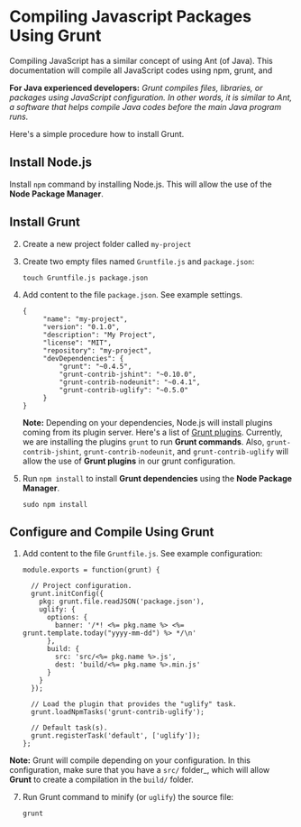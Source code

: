 # Compiling Javascript Packages Using Grunt

Compiling JavaScript has a similar concept of using Ant (of Java). This documentation will compile all JavaScript codes using npm, grunt, and 

**For Java experienced developers:** _Grunt compiles files, libraries, or packages  using JavaScript configuration. In other words, it is similar to Ant, a software that helps compile Java codes before the main Java program runs._

Here's a simple procedure how to install Grunt.

## Install Node.js
Install `npm` command by installing Node.js. This will allow the use of the **Node Package Manager**.


## Install Grunt

2. Create a new project folder called `my-project`
3. Create two empty files named `Gruntfile.js` and `package.json`:

	```
	touch Gruntfile.js package.json
	```
	
4. Add content to the file `package.json`. See example settings.
		
   ```
   {
        "name": "my-project",
        "version": "0.1.0",
        "description": "My Project",
        "license": "MIT",
        "repository": "my-project",
        "devDependencies": {
            "grunt": "~0.4.5",
            "grunt-contrib-jshint": "~0.10.0",
            "grunt-contrib-nodeunit": "~0.4.1",
            "grunt-contrib-uglify": "~0.5.0"
        }
   }
   ```
	**Note:** Depending on your dependencies, Node.js will install plugins coming from its plugin server. Here's a list of [Grunt plugins](http://gruntjs.com/plugins). Currently, we are installing the plugins `grunt` to run **Grunt commands**. Also, `grunt-contrib-jshint`, `grunt-contrib-nodeunit`, and `grunt-contrib-uglify` will allow the use of **Grunt plugins** in our grunt configuration.

5. Run `npm install` to install **Grunt dependencies** using the **Node Package Manager**.

	```
	sudo npm install
	```

## Configure and Compile Using Grunt

1. Add content to the file `Gruntfile.js`. See example configuration:

	```
	module.exports = function(grunt) {
	
	  // Project configuration.
	  grunt.initConfig({
	    pkg: grunt.file.readJSON('package.json'),
	    uglify: {
	      options: {
	        banner: '/*! <%= pkg.name %> <%= grunt.template.today("yyyy-mm-dd") %> */\n'
	      },
	      build: {
	        src: 'src/<%= pkg.name %>.js',
	        dest: 'build/<%= pkg.name %>.min.js'
	      }
	    }
	  });
	
	  // Load the plugin that provides the "uglify" task.
	  grunt.loadNpmTasks('grunt-contrib-uglify');
	
	  // Default task(s).
	  grunt.registerTask('default', ['uglify']);
	};
	```
**Note:** Grunt will compile depending on your configuration. In this configuration, make sure that you have a `src/` folder_, which will allow **Grunt** to create a compilation in the `build/` folder.

7. Run Grunt command to minify (or `uglify`) the source file:

	```
	grunt
	```
	
 